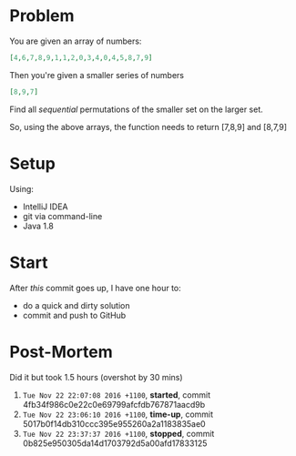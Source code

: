 
Problem
=======
You are given an array of numbers:
```json
[4,6,7,8,9,1,1,2,0,3,4,0,4,5,8,7,9]
```

Then you're given a smaller series of numbers
```json
[8,9,7]
```

Find all *sequential* permutations of the smaller set on the larger set.

So, using the above arrays, the function needs to return [7,8,9] and [8,7,9]

Setup
=====
Using:
- IntelliJ IDEA
- git via command-line
- Java 1.8

Start
=====
After *this* commit goes up, I have one hour to:
 - do a quick and dirty solution
 - commit and push to GitHub

Post-Mortem
===========
Did it but took 1.5 hours (overshot by 30 mins) 

1. `Tue Nov 22 22:07:08 2016 +1100`, **started**, commit 4fb34f986c0e22c0e69799afcfdb767871aacd9b 
2. `Tue Nov 22 23:06:10 2016 +1100`, **time-up**, commit 5017b0f14db310ccc395e955260a2a1183835ae0
3. `Tue Nov 22 23:37:37 2016 +1100`, **stopped**, commit 0b825e950305da14d1703792d5a00afd17833125

